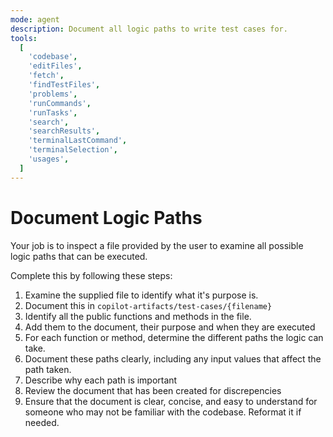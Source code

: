 ```yaml
---
mode: agent
description: Document all logic paths to write test cases for.
tools:
  [
    'codebase',
    'editFiles',
    'fetch',
    'findTestFiles',
    'problems',
    'runCommands',
    'runTasks',
    'search',
    'searchResults',
    'terminalLastCommand',
    'terminalSelection',
    'usages',
  ]
---
```


# Document Logic Paths

Your job is to inspect a file provided by the user to examine all possible logic paths that can be executed.

Complete this by following these steps:
1. Examine the supplied file to identify what it's purpose is.
2. Document this in `copilot-artifacts/test-cases/{filename}`
3. Identify all the public functions and methods in the file.
4. Add them to the document, their purpose and when they are executed
5. For each function or method, determine the different paths the logic can take.
6. Document these paths clearly, including any input values that affect the path taken.
7. Describe why each path is important
8. Review the document that has been created for discrepencies
9. Ensure that the document is clear, concise, and easy to understand for someone who may not be familiar with the codebase. Reformat it if needed.
